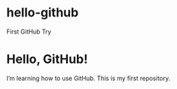 # hello-github
First GitHub Try
# Hello, GitHub!
I’m learning how to use GitHub. This is my first repository.
